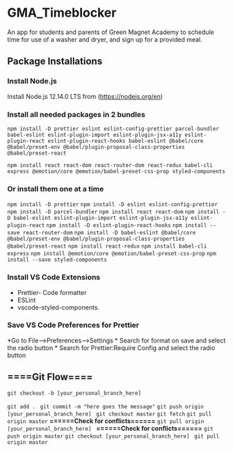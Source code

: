 # GMA_Timeblocker
An app for students and parents of Green Magnet Academy to schedule time for use of a washer and dryer, and sign up for a provided meal.

## Package Installations
### Install Node.js
Install Node.js 12.14.0 LTS from (https://nodejs.org/en)

### Install all needed packages in 2 bundles
`npm install -D prettier eslint eslint-config-prettier parcel-bundler babel-eslint eslint-plugin-import eslint-plugin-jsx-a11y eslint-plugin-react eslint-plugin-react-hooks babel-eslint @babel/core @babel/preset-env @babel/plugin-proposal-class-properties @babel/preset-react`

`npm install react react-dom react-router-dom react-redux babel-cli express @emotion/core @emotion/babel-preset-css-prop styled-components`

### Or install them one at a time
`npm install -D prettier`
`npm install -D eslint eslint-config-prettier`
`npm install -D parcel-bundler`
`npm install react react-dom`
`npm install -D babel-eslint eslint-plugin-import eslint-plugin-jsx-a11y eslint-plugin-react`
`npm install -D eslint-plugin-react-hooks`
`npm install --save react-router-dom`
`npm install -D babel-eslint @babel/core @babel/preset-env @babel/plugin-proposal-class-properties @babel/preset-react`
`npm install react-redux`
`npm install babel-cli express`
`npm install @emotion/core @emotion/babel-preset-css-prop`
`npm install --save styled-components`

### Install VS Code Extensions
*	Prettier- Code formatter
*	 ESLint
*	 vscode-styled-components.

### Save VS Code Preferences for Prettier
 *Go to File-->Preferences-->Settings
    * Search for format on save and select the radio button
    * Search for Prettier:Require Config and select the radio button
    
    
## ====Git Flow====
`git checkout -b [your_personal_branch_here] `

`git add . `
`git commit -m "here goes the message"`
`git push origin [your_personal_branch_here] `
`git checkout master`
`git fetch`
`git pull origin master`
**======Check for conflicts======**
`git pull origin [your_personal_branch_here] `
**======Check for conflicts======**
`git push origin master`
`git checkout [your_personal_branch_here] `
`git pull origin master`

